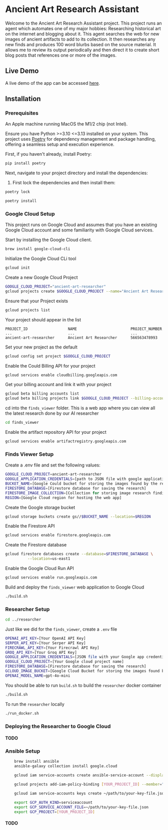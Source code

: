 # Ancient Art Research Assistant 

Welcome to the Ancient Art Research Assistant project. This project runs an agent which automates one of my major hobbies: Researching historical art on the internet and blogging about it. This agent searches the web for new images of ancient artifacts to add to its collection. It then researches any new finds and produces 100 word blurbs based on the source material. It allows me to review its output periodically and then direct it to create short blog posts that references one or more of the images. 

## Live Demo

A live demo of the app can be accessed [here](indian-art.info).

## Installation

### Prerequisites
An Apple machine running MacOS the M1/2 chip (not Intel).

Ensure you have Python >=3.10 <=3.13 installed on your system. This project uses [Poetry](https://python-poetry.org/) for dependency management and package handling, offering a seamless setup and execution experience.

First, if you haven't already, install Poetry:

```bash
pip install poetry
```
Next, navigate to your project directory and install the dependencies:

1. First lock the dependencies and then install them:
```bash
poetry lock
```
```bash
poetry install
```

### Google Cloud Setup
This project runs on Google Cloud and assumes that you have an existing Google Cloud
account and some familiarity with Google Cloud services.

Start by installing the Google Cloud client.
```sh
brew install google-cloud-cli
```

Initialize the Google Cloud CLi tool
```sh
gcloud init
```

Create a new Google Cloud Project
```sh
GOOGLE_CLOUD_PROJECT="ancient-art-researcher"
gcloud projects create $GOOGLE_CLOUD_PROJECT --name="Ancient Art Researcher"
```

Ensure that your Project exists
```sh
gcloud projects list
```

Your project should appear in the list 
```
PROJECT_ID                  NAME                        PROJECT_NUMBER
...                         ...                         ...
ancient-art-researcher      Ancient Art Researcher      566563478993
```

Set your new project as the default 
```sh
gcloud config set project $GOOGLE_CLOUD_PROJECT
```

Enable the Could Billing API for your project
```sh
gcloud services enable cloudbilling.googleapis.com
```

Get your billing account and link it with your project
```sh
gcloud beta billing accounts list 
gcloud beta billing projects link $GOOGLE_CLOUD_PROJECT --billing-account=[YOUR_BILLING_ACCOUNT_ID]
```

cd into the `finds_viewer` folder. This is a web app where you can view all the latest
research done by our AI researcher
```sh
cd finds_viewer
```

Enable the artifact repository API for your project
```sh
gcloud services enable artifactregistry.googleapis.com
```

### Finds Viewer Setup

Create a .env file and set the following values:
```sh
GOOGLE_CLOUD_PROJECT=ancient-art-researcher
GOOGLE_APPLICATION_CREDENTIALS=[path to JSON file with google application credentials]
BUCKET_NAME=[Google Could bucket for storing the images found by the researcher]
FIRESTORE_DATABASE=[Firestore database for saving the research]
FIRESTORE_IMAGE_COLLECTION=[Collection for storing image research findings]
REGION=[Google Cloud region for hosting the web app]
```

Create the Google storage bucket 
```sh
gcloud storage buckets create gs//$BUCKET_NAME --location=$REGION
```

Enable the Firestore API
```sh
gcloud services enable firestore.googleapis.com
```

Create the Firestore database 
```sh
gcloud firestore databases create --database=$FIRESTORE_DATABASE \
          --location=us-east1
```

Enable the Google Cloud Run API
```sh
gcloud services enable run.googleapis.com
```

Build and deploy the `finds_viewer` web application to Google Cloud
```sh
./build.sh
```

### Researcher Setup

```sh
cd ../researcher
```

Just like we did for the `finds_viewer`, create a `.env` file
```sh
OPENAI_API_KEY=[Your OpenAI API Key]
SERPER_API_KEY=[Your Serper API Key]
FIRECRAWL_API_KEY=[Your Firecrawl API Key]
GROQ_API_KEY=[Your Groq API Key]
GOOGLE_APPLICATION_CREDENTIALS=[JSON file with your Google app credentials]
GOOGLE_CLOUD_PROJECT=[Your Google cloud project name]
FIRESTORE_DATABASE=[Firestore database for saving the research]
GCLOUD_IMAGE_BUCKET=[Google Cloud Bucket for storing the images found by the researcher]
OPENAI_MODEL_NAME=gpt-4o-mini
```

You should be able to run `build.sh` to build the `researcher` docker container
```sh
./build.sh
```

To run the `researcher` locally
```sh
./run_docker.sh
```

### Deploying the Researcher to Google Cloud

#### TODO


### Ansible Setup

```bash
    brew install ansible
    ansible-galaxy collection install google.cloud

    gcloud iam service-accounts create ansible-service-account --display-name="Ansible Service Account"

    gcloud projects add-iam-policy-binding [YOUR_PROJECT_ID] --member="serviceAccount:ansible-service-account@[YOUR_PROJECT_ID].iam.gserviceaccount.com" --role="roles/compute.admin"

    gcloud iam service-accounts keys create ~/path/to/your-key-file.json --iam-account=ansible-service-account@[YOUR_PROJECT_ID].iam.gserviceaccount.com

    export GCP_AUTH_KIND=serviceaccount
    export GCP_SERVICE_ACCOUNT_FILE=~/path/to/your-key-file.json
    export GCP_PROJECT=[YOUR_PROJECT_ID]
```

#### TODO